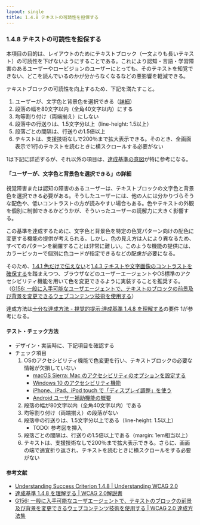 ```yaml
---
layout: single
title: 1.4.8 テキストの可読性を担保する
---
```


### 1.4.8 テキストの可読性を担保する

本項目の目的は、レイアウトのためにテキストブロック（一文よりも長いテキスト）の可読性を下げないようにすることである。これにより認知・言語・学習障害のあるユーザーやロービジョンのユーザーにとっても、そのテキストを知覚できない、どこを読んでいるのかが分からなくなるなどの悪影響を軽減できる。

テキストブロックの可読性を向上するため、下記を満たすこと。

1. ユーザーが、文字色と背景色を選択できる（[詳細](/a11y-guidelines/1/4/8/#ユーザーが-文字色と背景色を選択できる-の詳細)）
2. 段落の幅を80文字以内（全角40文字以内）にする
3. 均等割り付け（両端揃え）にしない
4. 段落中の行送りは、1.5文字分以上（line-height: 1.5以上）
5. 段落ごとの間隔は、行送りの1.5倍以上
6. テキストは、支援技術なしで200％まで拡大表示できる。そのとき、全画面表示で1行のテキストを読むときに横スクロールする必要がない

1は下記に詳述するが、それ以外の項目は、[達成基準の意図](https://waic.jp/docs/UNDERSTANDING-WCAG20/visual-audio-contrast-visual-presentation.html#visual-audio-contrast-visual-presentation-intent-head)が特に参考になる。

#### 「ユーザーが、文字色と背景色を選択できる」の詳細

視覚障害または認知の障害のあるユーザーは、テキストブロックの文字色と背景色を選択できる必要がある。そうしたユーザーには、他の人には分かりづらそうな配色や、低いコントラストの方が読みやすい場合もある。色やテキストの外観を個別に制御できるかどうかが、そういったユーザーの読解力に大きく影響する。

この基準を達成するために、文字色と背景色を特定の色覚パターン向けの配色に変更する機能の提供が考えられる。しかし、色の見え方は人により異なるため、すべてのパターンを網羅することは非常に難しい。このような機能の提供には、カラーピッカーで個別に色コードが指定できるなどの配慮が必要になる。

そのため、[1.4.1 色だけで伝えない](/a11y-guidelines/1/4/1/)と[1.4.3 テキストや文字画像のコントラストを確保する](/a11y-guidelines/1/4/3/)を踏まえつつ、ブラウザなどのユーザーエージェントやOS標準のアクセシビリティ機能を用いて色を変更できるように実装することを推奨する。（[G156: 一般に入手可能なユーザエージェントで、テキストのブロックの前景及び背景を変更できるウェブコンテンツ技術を使用する](https://waic.jp/docs/WCAG-TECHS/G156.html)）

達成方法は[十分な達成方法 - 視覚的提示:達成基準 1.4.8 を理解する](https://waic.jp/docs/UNDERSTANDING-WCAG20/visual-audio-contrast-visual-presentation.html#visual-audio-contrast-visual-presentation-98-head)の要件 1が参考になる。

#### テスト・チェック方法

- デザイン・実装時に、下記項目を確認する
- チェック項目
  1. OSのアクセシビリティ機能で色変更を行い、テキストブロックの必要な情報が欠損していない
      - [macOS Sierra: Mac のアクセシビリティのオプションを設定する](https://support.apple.com/kb/PH25310?locale=ja_JP&viewlocale=ja_JP)
      - [Windows 10 のアクセシビリティ機能](https://www.microsoft.com/ja-jp/enable/products/windows10/default.aspx)
      - [iPhone、iPad、iPod touch で「ディスプレイ調整」を使う](https://support.apple.com/ja-jp/HT207025)
      - [Android ユーザー補助機能の概要](https://support.google.com/accessibility/android/answer/6006564?hl=ja)
  2. 段落の幅が80文字以内（全角40文字以内）である
  3. 均等割り付け（両端揃え）の段落がない
  4. 段落中の行送りは、1.5文字分以上である（line-height: 1.5以上）
      - TODO: 参考図を挿入
  5. 段落ごとの間隔は、行送りの1.5倍以上である（margin: 1em相当以上）
  6. テキストは、支援技術なしで200％まで拡大表示できる。さらに、画面の端で適宜折り返され、テキストを読むときに横スクロールをする必要がない

#### 参考文献

- [Understanding Success Criterion 1.4.8 | Understanding WCAG 2.0](https://www.w3.org/TR/UNDERSTANDING-WCAG20/visual-audio-contrast-visual-presentation.html)
- [達成基準 1.4.8 を理解する | WCAG 2.0解説書](https://waic.jp/docs/UNDERSTANDING-WCAG20/visual-audio-contrast-visual-presentation.html)
- [G156: 一般に入手可能なユーザエージェントで、テキストのブロックの前景及び背景を変更できるウェブコンテンツ技術を使用する | WCAG 2.0 達成方法集](https://waic.jp/docs/WCAG-TECHS/G156.html)
